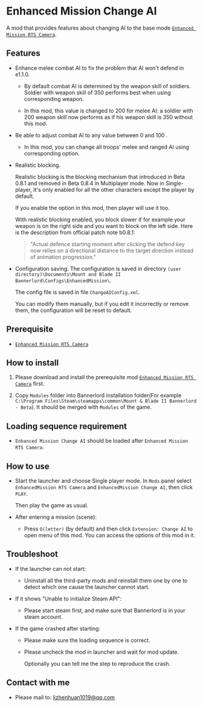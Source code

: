 # Enhanced Mission Change AI

A mod that provides features about changing AI to the base mode [`Enhanced Mission RTS Camera`](https://www.nexusmods.com/mountandblade2bannerlord/mods/355).

## Features

- Enhance melee combat AI to fix the problem that AI won't defend in e1.1.0.

  - By default combat AI is determined by the weapon skill of soldiers. Soldier with weapon skill of 350 performs best when using corresponding weapon.

  - In this mod, this value is changed to 200 for melee AI: a soldier with 200 weapon skill now performs as if his weapon skill is 350 without this mod.

- Be able to adjust combat AI to any value between 0 and 100 .

  - In this mod, you can change all troops' melee and ranged AI using corresponding option.

- Realistic blocking.

  Realistic blocking is the blocking mechanism that introduced in Beta 0.8.1 and removed in Beta 0.8.4 in Multiplayer mode. Now in Single-player, It's only enabled for all the other characters except the player by default.

  If you enable the option in this mod, then player will use it too.

  With realistic blocking enabled, you block slower if for example your weapon is on the right side and you want to block on the left side.
  Here is the description from official patch note b0.8.1:
  > "Actual defence starting moment after clicking the defend key now relies on a directional distance to the target direction instead of animation progression."

- Configuration saving. The configuration is saved in directory `(user directory)\Documents\Mount and Blade II Bannerlord\Configs\EnhancedMission\`.
  
  The config file is saved in file `ChangeAIConfig.xml`.

  You can modify them manually, but if you edit it incorrectly or remove them, the configuration will be reset to default.

## Prerequisite
- [`Enhanced Mission RTS Camera`](https://www.nexusmods.com/mountandblade2bannerlord/mods/355)

## How to install
1. Please download and install the prerequisite mod [`Enhanced Mission RTS Camera`](https://www.nexusmods.com/mountandblade2bannerlord/mods/355) first.

2. Copy `Modules` folder into Bannerlord installation folder(For example `C:\Program Files\Steam\steamapps\common\Mount & Blade II Bannerlord - Beta`). It should be merged with `Modules` of the game.

## Loading sequence requirement
- `Enhanced Mission Change AI` should be loaded after `Enhanced Mission RTS Camera`.

## How to use
- Start the launcher and choose Single player mode. In `Mods` panel select `EnhancedMission RTS Camera` and `EnhancedMission Change AI`, then click `PLAY`.

  Then play the game as usual.

- After entering a mission (scene):

  - Press `O(letter)` (by default) and then click `Extension: Change AI` to open menu of this mod. You can access the options of this mod in it.

## Troubleshoot
- If the launcher can not start:

  - Uninstall all the third-party mods and reinstall them one by one to detect which one cause the launcher cannot start.

- If it shows "Unable to initialize Steam API":

  - Please start steam first, and make sure that Bannerlord is in your steam account.

- If the game crashed after starting:

  - Please make sure the loading sequence is correct.

  - Please uncheck the mod in launcher and wait for mod update.

    Optionally you can tell me the step to reproduce the crash.

## Contact with me
* Please mail to: lizhenhuan1019@qq.com
